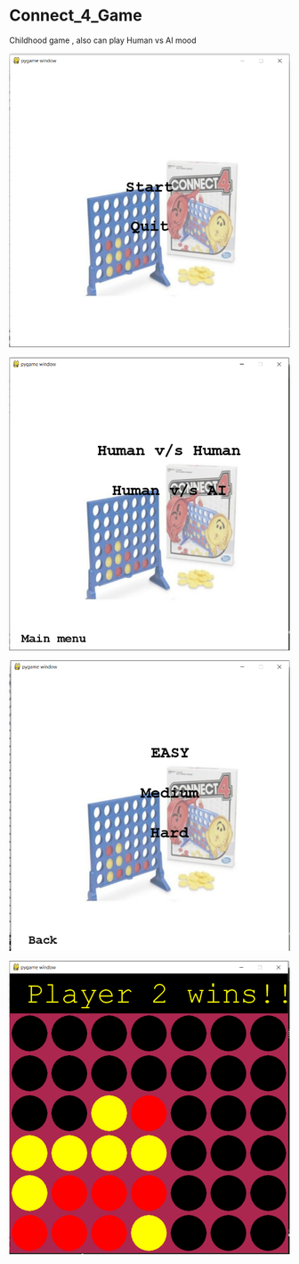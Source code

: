 # Connect_4_Game
Childhood game , also can play Human vs AI mood

![](Lab%20Report/start.png)

![](Lab%20Report/moodchoose.png)

![](Lab%20Report/Ai%20mood.png)

![](Lab%20Report/winning.png)
